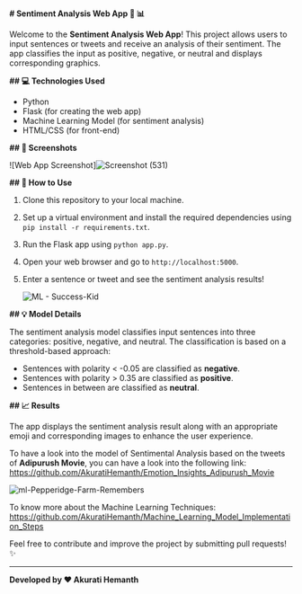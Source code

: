 **# Sentiment Analysis Web App :speech_balloon: :bar_chart:**

Welcome to the **Sentiment Analysis Web App**! This project allows users to input sentences or tweets and receive an analysis of their sentiment. The app classifies the input as positive, negative, or neutral and displays corresponding graphics.

**## :computer: Technologies Used**

- Python
- Flask (for creating the web app)
- Machine Learning Model (for sentiment analysis)
- HTML/CSS (for front-end)

**## :art: Screenshots**

![Web App Screenshot]![Screenshot (531)](https://github.com/AkuratiHemanth/Sentiment_Analysis_Web_App/assets/129819031/ad716039-b81b-42c6-9d6f-f346ceaf390c)

**## :rocket: How to Use**

1. Clone this repository to your local machine.
2. Set up a virtual environment and install the required dependencies using `pip install -r requirements.txt`.
3. Run the Flask app using `python app.py`.
4. Open your web browser and go to `http://localhost:5000`.
5. Enter a sentence or tweet and see the sentiment analysis results!

   ![ML - Success-Kid](https://github.com/AkuratiHemanth/Sentiment_Analysis_Web_App/assets/129819031/38aeb304-d3e9-49ca-8264-42d287884af3)


**## :bulb: Model Details**

The sentiment analysis model classifies input sentences into three categories: positive, negative, and neutral. The classification is based on a threshold-based approach:

- Sentences with polarity < -0.05 are classified as **negative**.
- Sentences with polarity > 0.35 are classified as **positive**.
- Sentences in between are classified as **neutral**.

**## :chart_with_upwards_trend: Results**

The app displays the sentiment analysis result along with an appropriate emoji and corresponding images to enhance the user experience.

To have a look into the model of Sentimental Analysis based on the tweets of **Adipurush Movie**, you can have a look into the following link: https://github.com/AkuratiHemanth/Emotion_Insights_Adipurush_Movie

![ml-Pepperidge-Farm-Remembers](https://github.com/AkuratiHemanth/Sentiment_Analysis_Web_App/assets/129819031/c3c1388e-1e88-4257-8d11-104fa0aa00a4)

To know more about the Machine Learning Techniques: https://github.com/AkuratiHemanth/Machine_Learning_Model_Implementation_Steps

Feel free to contribute and improve the project by submitting pull requests! :sparkles:

---

**Developed by :heart: Akurati Hemanth**

